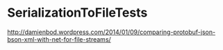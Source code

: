 SerializationToFileTests
========================
http://damienbod.wordpress.com/2014/01/09/comparing-protobuf-json-bson-xml-with-net-for-file-streams/
